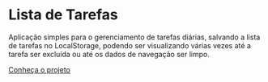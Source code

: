 <h1>Lista de Tarefas</h1>
Aplicação simples para o gerenciamento de tarefas diárias, salvando a lista de tarefas no LocalStorage, podendo ser visualizando várias vezes até a tarefa ser excluída ou até os dados de navegação ser limpo.

<a href="https://jvcorrea.dev/todo/" target="_blank">Conheça o projeto</a>